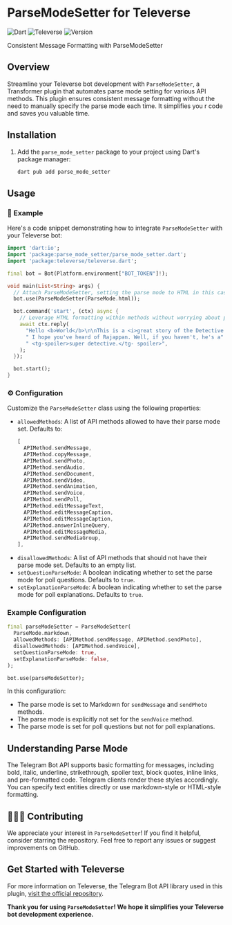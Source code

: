 # ParseModeSetter for Televerse

![Dart](https://img.shields.io/badge/Dart-0175C2?logo=dart&logoColor=white)
![Televerse](https://img.shields.io/badge/Televerse-🚀-blue)
![Version](https://img.shields.io/pub/v/parse_mode_setter)

Consistent Message Formatting with ParseModeSetter

## Overview

Streamline your Televerse bot development with `ParseModeSetter`, a Transformer
plugin that automates parse mode setting for various API methods. This plugin
ensures consistent message formatting without the need to manually specify the
parse mode each time. It simplifies you r code and saves you valuable time.

## Installation

1. Add the `parse_mode_setter` package to your project using Dart's package
   manager:

   ```bash
   dart pub add parse_mode_setter
   ```

## Usage

### 🧪 Example

Here's a code snippet demonstrating how to integrate `ParseModeSetter` with your
Televerse bot:

```dart
import 'dart:io';
import 'package:parse_mode_setter/parse_mode_setter.dart';
import 'package:televerse/televerse.dart';

final bot = Bot(Platform.environment["BOT_TOKEN"]!);

void main(List<String> args) {
  // Attach ParseModeSetter, setting the parse mode to HTML in this case.
  bot.use(ParseModeSetter(ParseMode.html));

  bot.command('start', (ctx) async {
    // Leverage HTML formatting within methods without worrying about parse mode.
    await ctx.reply(
      "Hello <b>World</b>\n\nThis is a <i>great story of the Detective Rajappan</i>."
      " I hope you've heard of Rajappan. Well, if you haven't, he's a"
      " <tg-spoiler>super detective.</tg- spoiler>",
    );
  });

  bot.start();
}
```

### ⚙️ Configuration

Customize the `ParseModeSetter` class using the following properties:

- `allowedMethods`: A list of API methods allowed to have their parse mode set.
  Defaults to:
  ```dart
  [
    APIMethod.sendMessage,
    APIMethod.copyMessage,
    APIMethod.sendPhoto,
    APIMethod.sendAudio,
    APIMethod.sendDocument,
    APIMethod.sendVideo,
    APIMethod.sendAnimation,
    APIMethod.sendVoice,
    APIMethod.sendPoll,
    APIMethod.editMessageText,
    APIMethod.editMessageCaption,
    APIMethod.editMessageCaption,
    APIMethod.answerInlineQuery,
    APIMethod.editMessageMedia,
    APIMethod.sendMediaGroup,
  ],
  ```
- `disallowedMethods`: A list of API methods that should not have their parse
  mode set. Defaults to an empty list.
- `setQuestionParseMode`: A boolean indicating whether to set the parse mode for
  poll questions. Defaults to `true`.
- `setExplanationParseMode`: A boolean indicating whether to set the parse mode
  for poll explanations. Defaults to `true`.

### Example Configuration

```dart
final parseModeSetter = ParseModeSetter(
  ParseMode.markdown,
  allowedMethods: [APIMethod.sendMessage, APIMethod.sendPhoto],
  disallowedMethods: [APIMethod.sendVoice],
  setQuestionParseMode: true,
  setExplanationParseMode: false,
);

bot.use(parseModeSetter);
```

In this configuration:

- The parse mode is set to Markdown for `sendMessage` and `sendPhoto` methods.
- The parse mode is explicitly not set for the `sendVoice` method.
- The parse mode is set for poll questions but not for poll explanations.

## Understanding Parse Mode

The Telegram Bot API supports basic formatting for messages, including bold,
italic, underline, strikethrough, spoiler text, block quotes, inline links, and
pre-formatted code. Telegram clients render these styles accordingly. You can
specify text entities directly or use markdown-style or HTML-style formatting.

## 🧑🏻‍💻 Contributing

We appreciate your interest in `ParseModeSetter`! If you find it helpful,
consider starring the repository. Feel free to report any issues or suggest
improvements on GitHub.

## Get Started with Televerse

For more information on Televerse, the Telegram Bot API library used in this
plugin,
[visit the official repository](https://github.com/HeySreelal/televerse).

**Thank you for using `ParseModeSetter`! We hope it simplifies your Televerse
bot development experience.**
